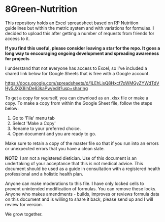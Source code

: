 # 8Green-Nutrition

This repository holds an Excel spreadsheet based on RP Nutrition guidelines but within the metric system and with variations for formulas. I decided to upload this after getting a number of requests from friends for access to it.

<b>If you find this useful, please consider leaving a star for the repo. It goes a long way to encouraging ongoing development and spreading awareness for projects</b>

I understand that not everyone has access to Excel, so I've included a shared link below for Google Sheets that is free with a Google account.

https://docs.google.com/spreadsheets/d/1LEhLisQ8Hxcf7oWMGyZYWdTdVHy5JXjX8ihDe63kaPw/edit?usp=sharing

To get a copy for yourself, you can download as an .xlsx file or make a copy. To make a copy from within the Google Sheet file, follow the steps below:

1. Go to 'File' menu tab
2. Select 'Make a Copy'
3. Rename to your preferred choice.
4. Open document and you are ready to go.

Make sure to retain a copy of the master file so that if you run into an errors or unexpected errors that you have a clean slate.

<b>NOTE:</b> 
I am not a registered dietician. Use of this document is an undertaking of your acceptance that this is not medical advice. This document should be used as a guide in consultation with a registered health professional and a holistic health plan.

Anyone can make moderations to this file. I have only locked cells to prevent unintended modification of formulas. You can remove these locks. Anyone who makes amendments - builds, improves or reviews formula data on this document and is willing to share it back, please send up and I will review for version. 

We grow together.
